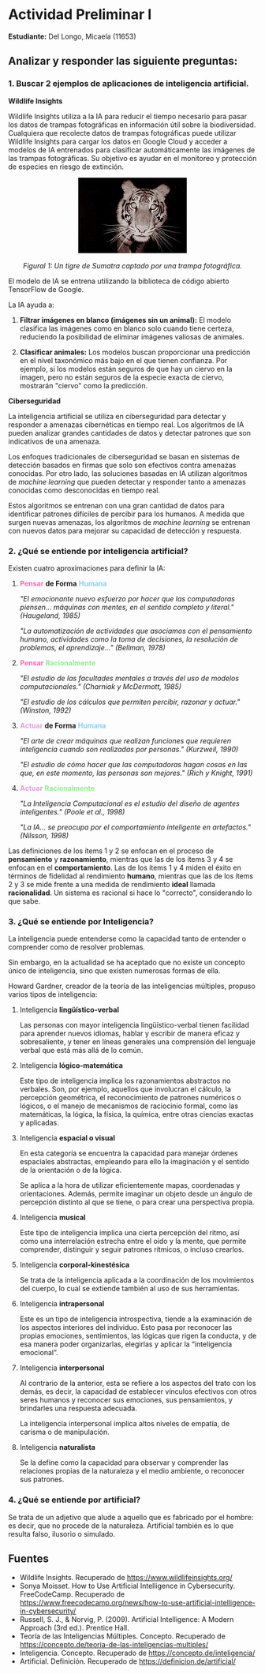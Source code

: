 # Actividad Preliminar I
**Estudiante:** Del Longo, Micaela (11653)
## Analizar y responder las siguiente preguntas:
### 1. Buscar 2 ejemplos de aplicaciones de inteligencia artificial.
**Wildlife Insights**

Wildlife Insights utiliza a la IA para reducir el tiempo necesario para pasar los datos de trampas fotográficas en información útil sobre la biodiversidad. Cualquiera que recolecte datos de trampas fotográficas puede utilizar Wildlife Insights para cargar los datos en Google Cloud y acceder a modelos de IA entrenados para clasificar automáticamente las imágenes de las trampas fotográficas. Su objetivo es ayudar en el monitoreo y protección de especies en riesgo de extinción.

<p align="center">
  <img src="Pictures/image.png" alt="Un tigre de Sumatra captado por una cámara"/>
</p>
<p align="center"> 
    <i> Figural 1: Un tigre de Sumatra captado por una trampa fotográfica. </i> 
</p>

El modelo de IA se entrena utilizando la biblioteca de código abierto TensorFlow de Google.

La IA ayuda a:

1. **Filtrar imágenes en blanco (imágenes sin un animal):** El modelo clasifica las imágenes como en blanco solo cuando tiene certeza, reduciendo la posibilidad de eliminar imágenes valiosas de animales.

2. **Clasificar animales:** Los modelos buscan proporcionar una predicción en el nivel taxonómico más bajo en el que tienen confianza. Por ejemplo, si los modelos están seguros de que hay un ciervo en la imagen, pero no están seguros de la especie exacta de ciervo, mostrarán "ciervo" como la predicción.

**Ciberseguridad**

La inteligencia artificial se utiliza en ciberseguridad para detectar y responder a amenazas cibernéticas en tiempo real. Los algoritmos de IA pueden analizar grandes cantidades de datos y detectar patrones que son indicativos de una amenaza.

Los enfoques tradicionales de ciberseguridad se basan en sistemas de detección basados en firmas que solo son efectivos contra amenazas conocidas. Por otro lado, las soluciones basadas en IA utilizan algoritmos de *machine learning* que pueden detectar y responder tanto a amenazas conocidas como desconocidas en tiempo real.

Estos algoritmos se entrenan con una gran cantidad de datos para identificar patrones difíciles de percibir para los humanos. A medida que surgen nuevas amenazas, los algoritmos de *machine learning* se entrenan con nuevos datos para mejorar su capacidad de detección y respuesta.

### 2. ¿Qué se entiende por inteligencia artificial?

Existen cuatro aproximaciones para definir la IA:

1. <span style="color:hotpink">**Pensar**</span> **de Forma** <span style="color:lightskyblue"> **Humana**</span>
   
   *"El emocionante nuevo esfuerzo por hacer que las computadoras piensen... máquinas con mentes, en el sentido completo y literal." (Haugeland, 1985)*

   *"La automatización de actividades que asociamos con el pensamiento humano, actividades como la toma de decisiones, la resolución de problemas, el aprendizaje..." (Bellman, 1978)*

2. <span style="color:hotpink">**Pensar**</span> <span style="color:lightgreen">**Racionalmente** </span> 

    *"El estudio de las facultades mentales a través del uso de modelos computacionales." (Charniak y McDermott, 1985)*

    *"El estudio de los cálculos que permiten percibir, razonar y actuar." (Winston, 1992)*

3. <span style="color:plum">**Actuar** </span> **de Forma** <span style="color:lightskyblue"> **Humana**</span>

    *"El arte de crear máquinas que realizan funciones que requieren inteligencia cuando son realizadas por personas." (Kurzweil, 1990)*

    *"El estudio de cómo hacer que las computadoras hagan cosas en las que, en este momento, las personas son mejores." (Rich y Knight, 1991)*

4. <span style="color:plum">**Actuar** </span> <span style="color:lightgreen">**Racionalmente** </span> 

    *"La Inteligencia Computacional es el estudio del diseño de agentes inteligentes." (Poole et al., 1998)*

    *"La IA... se preocupa por el comportamiento inteligente en artefactos." (Nilsson, 1998)*

Las definiciones de los ítems 1 y 2 se enfocan en el proceso de **pensamiento** y **razonamiento**, mientras que las de los ítems 3 y 4 se enfocan en el **comportamiento**.  Las de los ítems 1 y 4 miden el éxito en términos de fidelidad al rendimiento **humano**, mientras que las de los ítems 2 y 3 se mide frente a una medida de rendimiento **ideal** llamada **racionalidad**. Un sistema es racional si hace lo "correcto", considerando lo que sabe.

### 3. ¿Qué se entiende por Inteligencia?

La inteligencia puede entenderse como la capacidad tanto de entender o comprender como de resolver problemas.

Sin embargo, en la actualidad se ha aceptado que no existe un concepto único de inteligencia, sino que existen numerosas formas de ella.

Howard Gardner, creador de la teoría de las inteligencias múltiples, propuso varios tipos de inteligencia:

1. Inteligencia **lingüístico-verbal**
   
   Las personas con mayor inteligencia lingüístico-verbal tienen facilidad para aprender nuevos idiomas, hablar y escribir de manera eficaz y sobresaliente, y tener en líneas generales una comprensión del lenguaje verbal que está más allá de lo común.

2. Inteligencia **lógico-matemática**

    Este tipo de inteligencia implica los razonamientos abstractos no verbales. Son, por ejemplo, aquellos que involucran el cálculo, la percepción geométrica, el reconocimiento de patrones numéricos o lógicos, o el manejo de mecanismos de raciocinio formal, como las matemáticas, la lógica, la física, la química, entre otras ciencias exactas y aplicadas.

3. Inteligencia **espacial o visual**

    En esta categoría se encuentra la capacidad para manejar órdenes espaciales abstractas, empleando para ello la imaginación y el sentido de la orientación o de la lógica.

    Se aplica a la hora de utilizar eficientemente mapas, coordenadas y orientaciones. Además, permite imaginar un objeto desde un ángulo de percepción distinto al que se tiene, o para crear una perspectiva propia.

4. Inteligencia **musical**

    Este tipo de inteligencia implica una cierta percepción del ritmo, así como una interrelación estrecha entre el oído y la mente, que permite comprender, distinguir y seguir patrones rítmicos, o incluso crearlos.

5. Inteligencia **corporal-kinestésica**
    
    Se trata de la inteligencia aplicada a la coordinación de los movimientos del cuerpo, lo cual se extiende también al uso de sus herramientas.

6. Inteligencia **intrapersonal**
    
    Este es un tipo de inteligencia introspectiva, tiende a la examinación de los aspectos interiores del individuo. Esto pasa por reconocer las propias emociones, sentimientos, las lógicas que rigen la conducta, y de esa manera poder organizarlas, elegirlas y aplicar la “inteligencia emocional”.

7. Inteligencia **interpersonal**
    
    Al contrario de la anterior, esta se refiere a los aspectos del trato con los demás, es decir, la capacidad de establecer vínculos efectivos con otros seres humanos y reconocer sus emociones, sus pensamientos, y brindarles una respuesta adecuada.

    La inteligencia interpersonal implica altos niveles de empatía, de carisma o de manipulación. 

8. Inteligencia **naturalista**

    Se la define como la capacidad para observar y comprender las relaciones propias de la naturaleza y el medio ambiente, o reconocer sus patrones.
    
### 4. ¿Qué se entiende por artificial?

Se trata de un adjetivo que alude a aquello que es fabricado por el hombre: es decir, que no procede de la naturaleza. Artificial también es lo que resulta falso, ilusorio o simulado.
## Fuentes

- Wildlife Insights. Recuperado de https://www.wildlifeinsights.org/
- Sonya Moisset. How to Use Artificial Intelligence in Cybersecurity. FreeCodeCamp. Recuperado de https://www.freecodecamp.org/news/how-to-use-artificial-intelligence-in-cybersecurity/
- Russell, S. J., & Norvig, P. (2009). Artificial Intelligence: A Modern Approach (3rd ed.). Prentice Hall.
- Teoría de las Inteligencias Múltiples. Concepto. Recuperado de https://concepto.de/teoria-de-las-inteligencias-multiples/
- Inteligencia. Concepto. Recuperado de https://concepto.de/inteligencia/
- Artificial. Definición. Recuperado de https://definicion.de/artificial/
